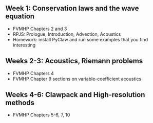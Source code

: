## Week 1: Conservation laws and the wave equation
- FVMHP Chapters 2 and 3
- RPJS: Prologue, Introduction, Advection, Acoustics
- Homework: install PyClaw and run some examples that you find interesting

## Weeks 2-3: Acoustics, Riemann problems
- FVMHP Chapters 4
- FVMHP Chapter 9 sections on variable-coefficient acoustics

## Weeks 4-6: Clawpack and High-resolution methods
- FVMHP Chapters 5-6, 7, 10
